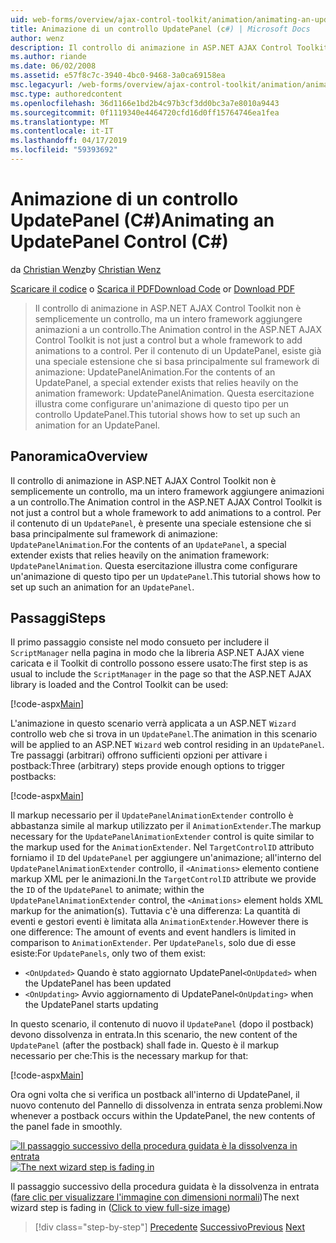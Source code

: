 ```yaml
---
uid: web-forms/overview/ajax-control-toolkit/animation/animating-an-updatepanel-control-cs
title: Animazione di un controllo UpdatePanel (c#) | Microsoft Docs
author: wenz
description: Il controllo di animazione in ASP.NET AJAX Control Toolkit non è semplicemente un controllo, ma un intero framework aggiungere animazioni a un controllo. Per il contenuto di un...
ms.author: riande
ms.date: 06/02/2008
ms.assetid: e57f8c7c-3940-4bc0-9468-3a0ca69158ea
msc.legacyurl: /web-forms/overview/ajax-control-toolkit/animation/animating-an-updatepanel-control-cs
msc.type: authoredcontent
ms.openlocfilehash: 36d1166e1bd2b4c97b3cf3dd0bc3a7e8010a9443
ms.sourcegitcommit: 0f1119340e4464720cfd16d0ff15764746ea1fea
ms.translationtype: MT
ms.contentlocale: it-IT
ms.lasthandoff: 04/17/2019
ms.locfileid: "59393692"
---
```

# <a name="animating-an-updatepanel-control-c"></a><span data-ttu-id="cc000-104">Animazione di un controllo UpdatePanel (C#)</span><span class="sxs-lookup"><span data-stu-id="cc000-104">Animating an UpdatePanel Control (C#)</span></span>

<span data-ttu-id="cc000-105">da [Christian Wenz](https://github.com/wenz)</span><span class="sxs-lookup"><span data-stu-id="cc000-105">by [Christian Wenz](https://github.com/wenz)</span></span>

<span data-ttu-id="cc000-106">[Scaricare il codice](http://download.microsoft.com/download/9/3/f/93f8daea-bebd-4821-833b-95205389c7d0/UpdatePanelAnimation1.cs.zip) o [Scarica il PDF](http://download.microsoft.com/download/b/6/a/b6ae89ee-df69-4c87-9bfb-ad1eb2b23373/updatepanelanimation1CS.pdf)</span><span class="sxs-lookup"><span data-stu-id="cc000-106">[Download Code](http://download.microsoft.com/download/9/3/f/93f8daea-bebd-4821-833b-95205389c7d0/UpdatePanelAnimation1.cs.zip) or [Download PDF](http://download.microsoft.com/download/b/6/a/b6ae89ee-df69-4c87-9bfb-ad1eb2b23373/updatepanelanimation1CS.pdf)</span></span>

> <span data-ttu-id="cc000-107">Il controllo di animazione in ASP.NET AJAX Control Toolkit non è semplicemente un controllo, ma un intero framework aggiungere animazioni a un controllo.</span><span class="sxs-lookup"><span data-stu-id="cc000-107">The Animation control in the ASP.NET AJAX Control Toolkit is not just a control but a whole framework to add animations to a control.</span></span> <span data-ttu-id="cc000-108">Per il contenuto di un UpdatePanel, esiste già una speciale estensione che si basa principalmente sul framework di animazione: UpdatePanelAnimation.</span><span class="sxs-lookup"><span data-stu-id="cc000-108">For the contents of an UpdatePanel, a special extender exists that relies heavily on the animation framework: UpdatePanelAnimation.</span></span> <span data-ttu-id="cc000-109">Questa esercitazione illustra come configurare un'animazione di questo tipo per un controllo UpdatePanel.</span><span class="sxs-lookup"><span data-stu-id="cc000-109">This tutorial shows how to set up such an animation for an UpdatePanel.</span></span>


## <a name="overview"></a><span data-ttu-id="cc000-110">Panoramica</span><span class="sxs-lookup"><span data-stu-id="cc000-110">Overview</span></span>

<span data-ttu-id="cc000-111">Il controllo di animazione in ASP.NET AJAX Control Toolkit non è semplicemente un controllo, ma un intero framework aggiungere animazioni a un controllo.</span><span class="sxs-lookup"><span data-stu-id="cc000-111">The Animation control in the ASP.NET AJAX Control Toolkit is not just a control but a whole framework to add animations to a control.</span></span> <span data-ttu-id="cc000-112">Per il contenuto di un `UpdatePanel`, è presente una speciale estensione che si basa principalmente sul framework di animazione: `UpdatePanelAnimation`.</span><span class="sxs-lookup"><span data-stu-id="cc000-112">For the contents of an `UpdatePanel`, a special extender exists that relies heavily on the animation framework: `UpdatePanelAnimation`.</span></span> <span data-ttu-id="cc000-113">Questa esercitazione illustra come configurare un'animazione di questo tipo per un `UpdatePanel`.</span><span class="sxs-lookup"><span data-stu-id="cc000-113">This tutorial shows how to set up such an animation for an `UpdatePanel`.</span></span>

## <a name="steps"></a><span data-ttu-id="cc000-114">Passaggi</span><span class="sxs-lookup"><span data-stu-id="cc000-114">Steps</span></span>

<span data-ttu-id="cc000-115">Il primo passaggio consiste nel modo consueto per includere il `ScriptManager` nella pagina in modo che la libreria ASP.NET AJAX viene caricata e il Toolkit di controllo possono essere usato:</span><span class="sxs-lookup"><span data-stu-id="cc000-115">The first step is as usual to include the `ScriptManager` in the page so that the ASP.NET AJAX library is loaded and the Control Toolkit can be used:</span></span>

[!code-aspx[Main](animating-an-updatepanel-control-cs/samples/sample1.aspx)]

<span data-ttu-id="cc000-116">L'animazione in questo scenario verrà applicata a un ASP.NET `Wizard` controllo web che si trova in un `UpdatePanel`.</span><span class="sxs-lookup"><span data-stu-id="cc000-116">The animation in this scenario will be applied to an ASP.NET `Wizard` web control residing in an `UpdatePanel`.</span></span> <span data-ttu-id="cc000-117">Tre passaggi (arbitrari) offrono sufficienti opzioni per attivare i postback:</span><span class="sxs-lookup"><span data-stu-id="cc000-117">Three (arbitrary) steps provide enough options to trigger postbacks:</span></span>

[!code-aspx[Main](animating-an-updatepanel-control-cs/samples/sample2.aspx)]

<span data-ttu-id="cc000-118">Il markup necessario per il `UpdatePanelAnimationExtender` controllo è abbastanza simile al markup utilizzato per il `AnimationExtender`.</span><span class="sxs-lookup"><span data-stu-id="cc000-118">The markup necessary for the `UpdatePanelAnimationExtender` control is quite similar to the markup used for the `AnimationExtender`.</span></span> <span data-ttu-id="cc000-119">Nel `TargetControlID` attributo forniamo il `ID` del `UpdatePanel` per aggiungere un'animazione; all'interno del `UpdatePanelAnimationExtender` controllo, il `<Animations>` elemento contiene markup XML per le animazioni.</span><span class="sxs-lookup"><span data-stu-id="cc000-119">In the `TargetControlID` attribute we provide the `ID` of the `UpdatePanel` to animate; within the `UpdatePanelAnimationExtender` control, the `<Animations>` element holds XML markup for the animation(s).</span></span> <span data-ttu-id="cc000-120">Tuttavia c'è una differenza: La quantità di eventi e gestori eventi è limitata alla `AnimationExtender`.</span><span class="sxs-lookup"><span data-stu-id="cc000-120">However there is one difference: The amount of events and event handlers is limited in comparison to `AnimationExtender`.</span></span> <span data-ttu-id="cc000-121">Per `UpdatePanels`, solo due di esse esiste:</span><span class="sxs-lookup"><span data-stu-id="cc000-121">For `UpdatePanels`, only two of them exist:</span></span>

- <span data-ttu-id="cc000-122">`<OnUpdated>` Quando è stato aggiornato UpdatePanel</span><span class="sxs-lookup"><span data-stu-id="cc000-122">`<OnUpdated>` when the UpdatePanel has been updated</span></span>
- <span data-ttu-id="cc000-123">`<OnUpdating>` Avvio aggiornamento di UpdatePanel</span><span class="sxs-lookup"><span data-stu-id="cc000-123">`<OnUpdating>` when the UpdatePanel starts updating</span></span>

<span data-ttu-id="cc000-124">In questo scenario, il contenuto di nuovo il `UpdatePanel` (dopo il postback) devono dissolvenza in entrata.</span><span class="sxs-lookup"><span data-stu-id="cc000-124">In this scenario, the new content of the `UpdatePanel` (after the postback) shall fade in.</span></span> <span data-ttu-id="cc000-125">Questo è il markup necessario per che:</span><span class="sxs-lookup"><span data-stu-id="cc000-125">This is the necessary markup for that:</span></span>

[!code-aspx[Main](animating-an-updatepanel-control-cs/samples/sample3.aspx)]

<span data-ttu-id="cc000-126">Ora ogni volta che si verifica un postback all'interno di UpdatePanel, il nuovo contenuto del Pannello di dissolvenza in entrata senza problemi.</span><span class="sxs-lookup"><span data-stu-id="cc000-126">Now whenever a postback occurs within the UpdatePanel, the new contents of the panel fade in smoothly.</span></span>


<span data-ttu-id="cc000-127">[![Il passaggio successivo della procedura guidata è la dissolvenza in entrata](animating-an-updatepanel-control-cs/_static/image2.png)](animating-an-updatepanel-control-cs/_static/image1.png)</span><span class="sxs-lookup"><span data-stu-id="cc000-127">[![The next wizard step is fading in](animating-an-updatepanel-control-cs/_static/image2.png)](animating-an-updatepanel-control-cs/_static/image1.png)</span></span>

<span data-ttu-id="cc000-128">Il passaggio successivo della procedura guidata è la dissolvenza in entrata ([fare clic per visualizzare l'immagine con dimensioni normali](animating-an-updatepanel-control-cs/_static/image3.png))</span><span class="sxs-lookup"><span data-stu-id="cc000-128">The next wizard step is fading in ([Click to view full-size image](animating-an-updatepanel-control-cs/_static/image3.png))</span></span>

> [!div class="step-by-step"]
> <span data-ttu-id="cc000-129">[Precedente](changing-an-animation-using-client-side-code-cs.md)
> [Successivo](dynamically-controlling-updatepanel-animations-cs.md)</span><span class="sxs-lookup"><span data-stu-id="cc000-129">[Previous](changing-an-animation-using-client-side-code-cs.md)
[Next](dynamically-controlling-updatepanel-animations-cs.md)</span></span>
